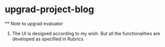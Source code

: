 # upgrad-project-blog

** Note to upgrad evaluator
1. The UI is designed according to my wish. But all the functionalities are developed as specified in Rubrics
